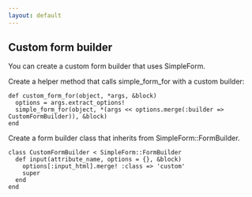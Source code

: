 ```yaml
---
layout: default
---
```


## Custom form builder

You can create a custom form builder that uses SimpleForm.

Create a helper method that calls simple_form_for with a custom builder:

    def custom_form_for(object, *args, &block)
      options = args.extract_options!
      simple_form_for(object, *(args << options.merge(:builder => CustomFormBuilder)), &block)
    end

Create a form builder class that inherits from SimpleForm::FormBuilder.

    class CustomFormBuilder < SimpleForm::FormBuilder
      def input(attribute_name, options = {}, &block)
        options[:input_html].merge! :class => 'custom'
        super
      end
    end
